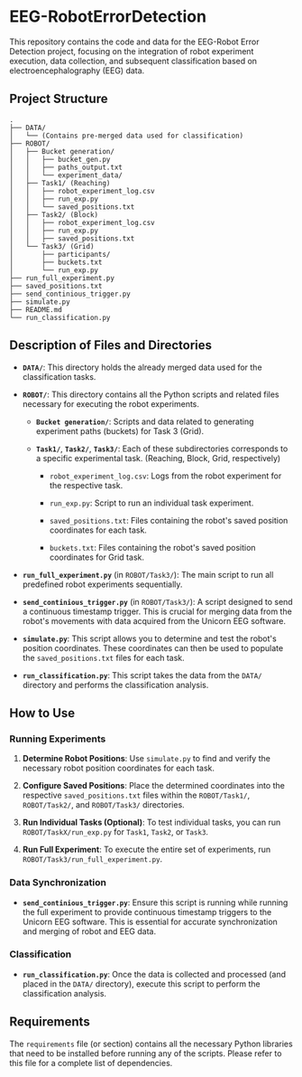 # EEG-RobotErrorDetection

This repository contains the code and data for the EEG-Robot Error Detection project, focusing on the integration of robot experiment execution, data collection, and subsequent classification based on electroencephalography (EEG) data.

## Project Structure

```
.
├── DATA/
│   └── (Contains pre-merged data used for classification)
├── ROBOT/
│   ├── Bucket generation/
│   │   ├── bucket_gen.py
│   │   ├── paths_output.txt
│   │   └── experiment_data/
│   ├── Task1/ (Reaching)
│   │   ├── robot_experiment_log.csv
│   │   ├── run_exp.py
│   │   └── saved_positions.txt
│   ├── Task2/ (Block)
│   │   ├── robot_experiment_log.csv
│   │   ├── run_exp.py
│   │   ├── saved_positions.txt
│   └── Task3/ (Grid)
│       ├── participants/
│       ├── buckets.txt
│       └── run_exp.py
├── run_full_experiment.py
├── saved_positions.txt
├── send_continious_trigger.py
├── simulate.py
├── README.md
└── run_classification.py
```

## Description of Files and Directories

* **`DATA/`**: This directory holds the already merged data used for the classification tasks.

* **`ROBOT/`**: This directory contains all the Python scripts and related files necessary for executing the robot experiments.

  * **`Bucket generation/`**: Scripts and data related to generating experiment paths (buckets) for Task 3 (Grid).

  * **`Task1/`**, **`Task2/`**, **`Task3/`**: Each of these subdirectories corresponds to a specific experimental task. (Reaching, Block, Grid, respectively)

    * `robot_experiment_log.csv`: Logs from the robot experiment for the respective task.

    * `run_exp.py`: Script to run an individual task experiment.

    * `saved_positions.txt`: Files containing the robot's saved position coordinates for each task.

    * `buckets.txt`: Files containing the robot's saved position coordinates for Grid task.

* **`run_full_experiment.py`** (in `ROBOT/Task3/`): The main script to run all predefined robot experiments sequentially.

* **`send_continious_trigger.py`** (in `ROBOT/Task3/`): A script designed to send a continuous timestamp trigger. This is crucial for merging data from the robot's movements with data acquired from the Unicorn EEG software.

* **`simulate.py`**: This script allows you to determine and test the robot's position coordinates. These coordinates can then be used to populate the `saved_positions.txt` files for each task.

* **`run_classification.py`**: This script takes the data from the `DATA/` directory and performs the classification analysis.

## How to Use

### Running Experiments

1. **Determine Robot Positions**: Use `simulate.py` to find and verify the necessary robot position coordinates for each task.

2. **Configure Saved Positions**: Place the determined coordinates into the respective `saved_positions.txt` files within the `ROBOT/Task1/`, `ROBOT/Task2/`, and `ROBOT/Task3/` directories.

3. **Run Individual Tasks (Optional)**: To test individual tasks, you can run `ROBOT/TaskX/run_exp.py` for `Task1`, `Task2`, or `Task3`.

4. **Run Full Experiment**: To execute the entire set of experiments, run `ROBOT/Task3/run_full_experiment.py`.

### Data Synchronization

* **`send_continious_trigger.py`**: Ensure this script is running while running the full experiment to provide continuous timestamp triggers to the Unicorn EEG software. This is essential for accurate synchronization and merging of robot and EEG data.

### Classification

* **`run_classification.py`**: Once the data is collected and processed (and placed in the `DATA/` directory), execute this script to perform the classification analysis.

## Requirements

The `requirements` file (or section) contains all the necessary Python libraries that need to be installed before running any of the scripts. Please refer to this file for a complete list of dependencies.
